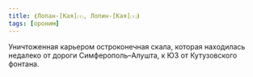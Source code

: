 ```yaml
---
title: ⦗Лопан-[Кая]⒯, Лопин-[Кая]⒯⦘
tags: [ороним]
---
```


Уничтоженная карьером остроконечная скала, которая находилась недалеко от дороги
Симферополь–Алушта, к ЮЗ от Кутузовского фонтана.
